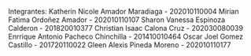 Integrantes: 
Katherin Nicole Amador Maradiaga - 202010110004
Mirian Fatima Ordoñez Amador - 202010110107
Sharon Vanessa Espinoza Calderon - 201820010377
Christian Isaac Calona Cruz - 202030080039
Enrrique Antonio Pacheco Chinchilla - 201410010464
Oscar Joel Gomez Castillo - 201720110022
Gleen Alexis Pineda Moreno - 202010110177
